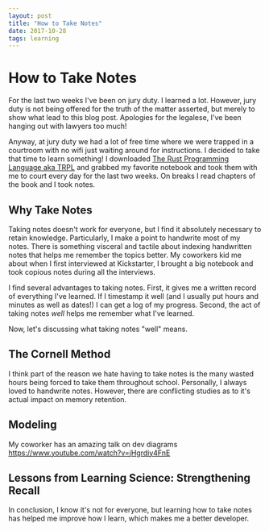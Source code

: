 ```yaml
---
layout: post
title: "How to Take Notes"
date: 2017-10-28
tags: learning
---
```

# How to Take Notes

For the last two weeks I've been on jury duty. I learned a lot. However, jury duty is not being offered for the truth of the matter asserted, but merely to show what lead to this blog post. Apologies for the legalese, I've been hanging out with lawyers too much!

Anyway, at jury duty we had a lot of free time where we were trapped in a courtroom with no wifi just waiting around for instructions. I decided to take that time to learn something! I downloaded [The Rust Programming Language aka TRPL](https://doc.rust-lang.org/book/) and grabbed my favorite notebook and took them with me to court every day for the last two weeks. On breaks I read chapters of the book and I took notes.

## Why Take Notes

Taking notes doesn't work for everyone, but I find it absolutely necessary to retain knowledge. Particularly, I make a point to handwrite most of my notes. There is something visceral and tactile about indexing handwritten notes that helps me remember the topics better. My coworkers kid me about when I first interviewed at Kickstarter, I brought a big notebook and took copious notes during all the interviews.

I find several advantages to taking notes. First, it gives me a written record of everything I've learned. If I timestamp it well (and I usually put hours and minutes as well as dates!) I can get a log of my progress. Second, the act of taking notes _well_ helps me remember what I've learned.

Now, let's discussing what taking notes "well" means.

## The Cornell Method

I think part of the reason we hate having to take notes is the many wasted hours being forced to take them throughout school. Personally, I always loved to handwrite notes. However, there are conflicting studies as to it's actual impact on memory retention.

## Modeling

My coworker has an amazing talk on dev diagrams
https://www.youtube.com/watch?v=jHgrdiy4FnE

## Lessons from Learning Science: Strengthening Recall

In conclusion, I know it's not for everyone, but learning how to take notes has helped me improve how I learn, which makes me a better developer.